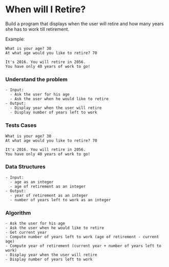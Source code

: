 # When will I Retire?

Build a program that displays when the user will retire and how many years she has to work till retirement.

Example:

```
What is your age? 30
At what age would you like to retire? 70

It's 2016. You will retire in 2056.
You have only 40 years of work to go!
```



### Understand the problem

```
- Input:
  - Ask the user for his age
  - Ask the user when he would like to retire
- Output:
  - Display year when the user will retire
  - Display number of years left to work
```

### Tests Cases

```
What is your age? 30
At what age would you like to retire? 70

It's 2016. You will retire in 2056.
You have only 40 years of work to go!
```

### Data Structures

```
- Input:
  - age as an integer
  - age of retirement as an integer
- Output:
  - year of retirement as an integer
  - number of years left to work as an integer
```

### Algorithm

```
- Ask the user for his age
- Ask the user when he would like to retire
- Get current year
- Compute number of years left to work (age of retirement - current age)
- Compute year of retirement (current year + number of years left to work)
- Display year when the user will retire
- Display number of years left to work
```
